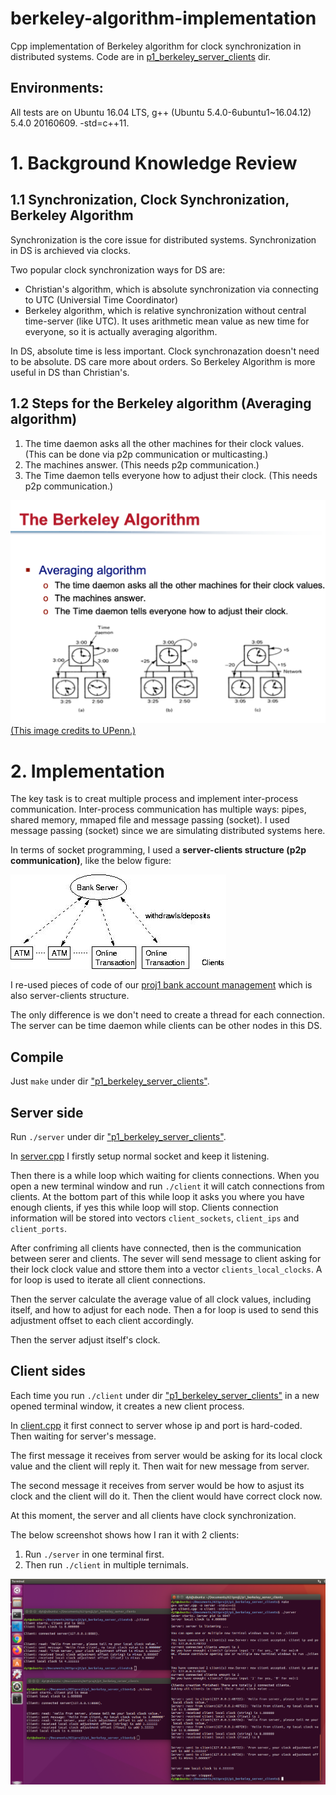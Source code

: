 # berkeley-algorithm-implementation
Cpp implementation of Berkeley algorithm for clock synchronization in distributed systems. Code are in [p1_berkeley_server_clients](p1_berkeley_server_clients) dir.

## Environments:

All tests are on Ubuntu 16.04 LTS, g++ (Ubuntu 5.4.0-6ubuntu1~16.04.12) 5.4.0 20160609. -std=c++11.


# 1. Background Knowledge Review

## 1.1 Synchronization, Clock Synchronization, Berkeley Algorithm
Synchronization is the core issue for distributed systems. Synchronization in DS is archieved via clocks. 

Two popular clock synchronization ways for DS are:
- Christian's algorithm, which is absolute synchronization via connecting to UTC (Universial Time Coordinator)
- Berkeley algorithm, which is relative synchronization without central time-server (like UTC). It uses arithmetic mean value as new time for everyone, so it is actually averaging algorithm.

In DS, absolute time is less important. Clock synchronazation doesn't need to be absolute. DS care more about orders. So Berkeley Algorithm is more useful in DS than Christian's.



## 1.2 Steps for the Berkeley algorithm (Averaging algorithm)
1. The time daemon asks all the other machines for their clock values. (This can be done via p2p communication or multicasting.)
2. The machines answer. (This needs p2p communication.)
3. The Time daemon tells everyone how to adjust their clock. (This needs p2p communication.)

![](img/berkeley.png)
[(This image credits to UPenn.)](https://www.cis.upenn.edu/~lee/07cis505/Lec/lec-ch6-synch1-PhysicalClock-v2.pdf)

# 2. Implementation 

The key task is to creat multiple process and implement inter-process communication. Inter-process communication has multiple ways: pipes, shared memory, mmaped file and message passing (socket). I used message passing (socket) since we are simulating distributed systems here.

In terms of socket programming, I used a **server-clients structure (p2p communication)**, like the below figure:

![](img/server_clients.jpg)

I re-used pieces of code of our [proj1 bank account management](https://github.com/DayuanTan/DistributedOS-A-Centralized-Multi-User-Concurrent-Bank-Account-Manager-Multithread-Synchronization) which is also server-clients structure. 

The only difference is we don't need to create a thread for each connection.  
The server can be time daemon while clients can be other nodes in this DS.

## Compile

Just ```make``` under dir ["p1_berkeley_server_clients"](p1_berkeley_server_clients).

## Server side

Run ```./server``` under dir ["p1_berkeley_server_clients"](p1_berkeley_server_clients).

In [server.cpp](p1_berkeley_server_clients/server.cpp) I firstly setup normal socket and keep it listening.

Then there is a while loop which waiting for clients connections.
When you open a new terminal window and run ```./client``` it will catch connections from clients. At the bottom part of this while loop it asks you where you have enough clients, if yes this while loop will stop. Clients connection information will be stored into vectors ```client_sockets```, ```client_ips``` and ```client_ports```.

After confriming all clients have connected, then is the communication between serer and clients. The sever will send message to client asking for their lock clock value and sttore them into a vector ```clients_local_clocks```. A for loop is used to iterate all client connections.


Then the server calculate the average value of all clock values, including itself, and how to adjust for each node. Then a for loop is used to send this adjustment offset to each client accordingly.

Then the server adjust itself's clock.

## Client sides

Each time you run ```./client``` under dir ["p1_berkeley_server_clients"](p1_berkeley_server_clients) in a new opened terminal window, it creates a new client process.

In [client.cpp](p1_berkeley_server_clients/client.cpp) it first connect to server whose ip and port is hard-coded. Then waiting for server's message.

The first message it receives from server would be asking for its local clock value and the client will reply it. Then wait for new message from server.

The second message it receives from server would be how to asjust its clock and the client will do it. Then the client would have correct clock now.

At this moment, the server and all clients have clock synchronization.



The below screenshot shows how I ran it with 2 clients: 
1. Run ```./server``` in one terminal first. 
2. Then run ```./client``` in multiple ternimals.

![](img/record.png)


